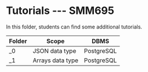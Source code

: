 # Tutorials --- SMM695

In this folder, students can find some additional tutorials.

| **Folder** | **Scope** | **DBMS** |
|------|------|-----|
| _0 | JSON data type | PostgreSQL |
| _1 | Arrays data type | PostgreSQL|
